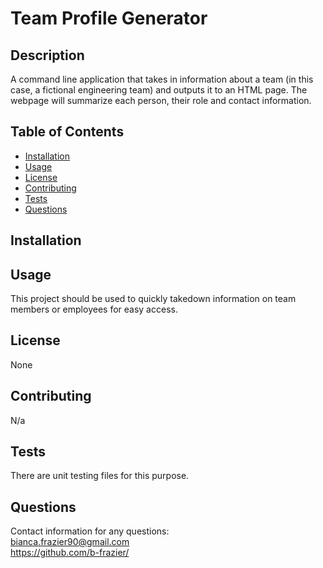 # Team Profile Generator

  ## Description
  A command line application that takes in information about a team (in this case, a fictional engineering team) and outputs it to an HTML page. The webpage will summarize each person, their role and contact information.

  ## Table of Contents
  - [Installation](#installation)
  - [Usage](#usage)
  - [License](#license)
  - [Contributing](#contributing)
  - [Tests](#tests)
  - [Questions](#questions)

  ## Installation
  

  ## Usage
  This project should be used to quickly takedown information on team members or employees for easy access.

  ## License
  None <br>
  

  ## Contributing
  N/a

  ## Tests
  There are unit testing files for this purpose.

  ## Questions
  Contact information for any questions:<br>
  bianca.frazier90@gmail.com<br>
  https://github.com/b-frazier/
